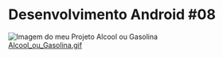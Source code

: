 # Desenvolvimento Android #08

<img src="https://i.imgur.com/QCYTUMI.jpg" alt="Imagem do meu Projeto Alcool ou Gasolina">
<br>
<a href="https://i.imgur.com/bjSq8pB.gif" target="_blank">Alcool_ou_Gasolina.gif</a>
